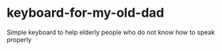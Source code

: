 # keyboard-for-my-old-dad
Simple keyboard to help elderly people who do not know how to speak properly
